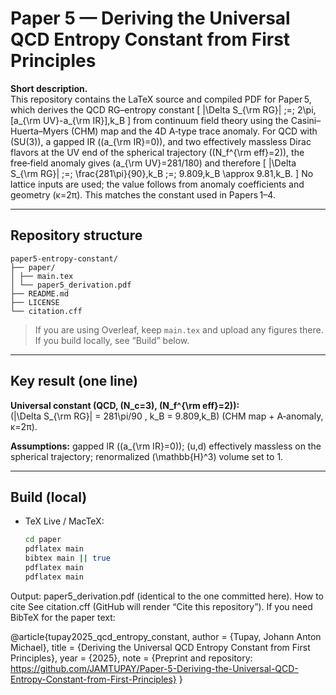 # Paper 5 — Deriving the Universal QCD Entropy Constant from First Principles

**Short description.**  
This repository contains the LaTeX source and compiled PDF for Paper 5, which derives the QCD RG–entropy constant
\[
|\Delta S_{\rm RG}| \;=\; 2\pi\,[a_{\rm UV}-a_{\rm IR}]\,k_B
\]
from continuum field theory using the Casini–Huerta–Myers (CHM) map and the 4D A‑type trace anomaly. For QCD with \(SU(3)\), a gapped IR (\(a_{\rm IR}=0\)), and two effectively massless Dirac flavors at the UV end of the spherical trajectory (\(N_f^{\rm eff}=2\)), the free‑field anomaly gives \(a_{\rm UV}=281/180\) and therefore
\[
|\Delta S_{\rm RG}| \;=\; \frac{281\pi}{90}\,k_B \;=\; 9.809\,k_B \approx 9.81\,k_B.
\]
No lattice inputs are used; the value follows from anomaly coefficients and geometry (κ=2π). This matches the constant used in Papers 1–4.

---

## Repository structure
  ```
paper5-entropy-constant/
├── paper/
│ ├── main.tex
│ └── paper5_derivation.pdf
├── README.md
├── LICENSE
└── citation.cff
  ```

> If you are using Overleaf, keep `main.tex` and upload any figures there. If you build locally, see “Build” below.

---

## Key result (one line)

**Universal constant (QCD, \(N_c=3\), \(N_f^{\rm eff}=2\)):**  
\(|\Delta S_{\rm RG}| = 281\pi/90 \, k_B = 9.809\,k_B\) (CHM map + A‑anomaly, κ=2π).

**Assumptions:** gapped IR (\(a_{\rm IR}=0\)); \(u,d\) effectively massless on the spherical trajectory; renormalized \(\mathbb{H}^3\) volume set to 1.

---

## Build (local)

- TeX Live / MacTeX:
  ```bash
  cd paper
  pdflatex main
  bibtex main || true
  pdflatex main
  pdflatex main

Output: paper5_derivation.pdf (identical to the one committed here).
How to cite
See citation.cff (GitHub will render “Cite this repository”).
If you need BibTeX for the paper text:

@article{tupay2025_qcd_entropy_constant,
  author  = {Tupay, Johann Anton Michael},
  title   = {Deriving the Universal QCD Entropy Constant from First Principles},
  year    = {2025},
  note    = {Preprint and repository: https://github.com/JAMTUPAY/Paper-5-Deriving-the-Universal-QCD-Entropy-Constant-from-First-Principles}
}
